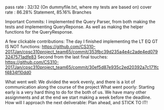 pass rate 	: 32/32 (On dummyfile.txt, where my tests are based on)
cover rate 	: 86.28% Statement, 85.16% Branches

Important Commits:
I implemented the Query Parser, from both making the tests and implementing QueryReponse.
As well as making the helper functions for the QueryResponse.

A few clickable contributions:
The day I finished implementing the LT EQ GT IS NOT functions:
https://github.com/CS310-2017Jan/cpsc310project_team65/commit/353fbc39d235a4e4c2ade4ed0793247571adfe83
Second from the last final touches:
https://github.com/CS310-2017Jan/cpsc310project_team65/commit/30ef5d87e935c2ed20392a7c171fcf4834f10dd0

What went well: We divided the work evenly, and there is a lot of communication along the course of the project
What went poorly: Starting early is a very hard thing to do for the both of us. We have many other assignments and at the end we start making a week before the deadline.
How will I approach the next deliverable: Plan ahead, and STICK TO IT!